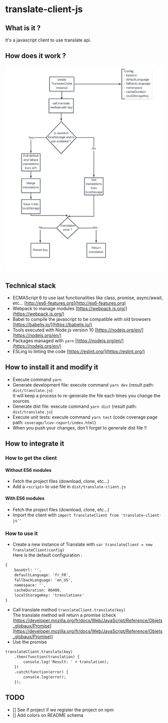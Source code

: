 # translate-client-js

## What is it ?

It's a javascript client to use translate api.

## How does it work ?

![alt text](https://raw.githubusercontent.com/flash-global/translate-client-js/master/documentation/images/chart_translate_client_js.jpeg)

## Technical stack

- ECMAScript 6 to use last functionalities like class, promise, async/await, etc... [http://es6-features.org](http://es6-features.org)
- Webpack to manage modules [https://webpack.js.org/](https://webpack.js.org/)
- Babel to compile the javascript to be compatible with old browsers [https://babeljs.io/](https://babeljs.io/)
- Tools executed with Node.js version 10 [https://nodejs.org/en/](https://nodejs.org/en/)
- Packages managed with `yarn` [https://nodejs.org/en/](https://nodejs.org/en/)
- ESLing to linting the code [https://eslint.org/](https://eslint.org/)

## How to install it and modify it

- Execute command `yarn`
- Generate development file: execute command `yarn dev` (result path: `dist/translate.js`) <br />
It will keep a process to re-generate the file each times you change the sources
- Generate dist file: execute command `yarn dist` (result path: `dist/translate.js`)
- Execute unit tests: execute command `yarn test` (code coverage page path: `coverage/lcov-report/index.html`)
- When you push your changes, don't forget to generate dist file !!

## How to integrate it
### How to get the client
#### Without ES6 modules

- Fetch the project files (download, clone, etc...)
- Add a `<script>` to use file in `dist/translate-client.js`

#### With ES6 modules

- Fetch the project files (download, clone, etc...)
- Import the client with `import TranslateClient from 'translate-client-js''`

### How to use it

- Create a new instance of Translate with `var translateClient = new TranslateClient(config)` <br />
Here is the default configuration : <br >
```
{
    baseUrl: '',
    defaultLanguage: 'fr_FR',
    fallbackLanguage: 'en_US',
    namespace: '',
    cacheDuration: 86400,
    localStorageKey: 'translations'
} 
```
- Call translate method `translateClient.translate(key)`<br />
The translate method will return a promise (check [https://developer.mozilla.org/fr/docs/Web/JavaScript/Reference/Objets_globaux/Promise](https://developer.mozilla.org/fr/docs/Web/JavaScript/Reference/Objets_globaux/Promise))
- Use the promise<br />
```
translateClient.translate(key)
    .then(function(translation) {
        console.log('Result: ' + translation);
    })
    .catch(function(error) {
        console.log(error);
    });
```
## TODO
 - [] See if project if we register the project on npm
 - [] Add colors on README schema
